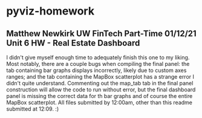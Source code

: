 # pyviz-homework
## Matthew Newkirk UW FinTech Part-Time 01/12/21 Unit 6 HW - Real Estate Dashboard

I didn't give myself enough time to adequately finish this one to my liking. Most notably, there are a couple bugs when compiling the final panel: the tab containing bar graphs displays incorrectly, likely due to custom axes ranges; and the tab containing the MapBox scatterplot has a strange error I didn't quite understand. Commenting out the map_tab tab in the final panel construction will allow the code to run without error, but the final dashboard panel is missing the correct data for th bar graphs and of course the entire MapBox scatterplot. All files submitted by 12:00am, other than this readme submitted at 12:09. :)
